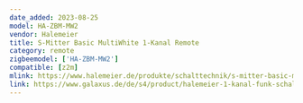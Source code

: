 ```yaml
---
date_added: 2023-08-25
model: HA-ZBM-MW2
vendor: Halemeier
title: S-Mitter Basic MultiWhite 1-Kanal Remote
category: remote
zigbeemodel: ['HA-ZBM-MW2']
compatible: [z2m]
mlink: https://www.halemeier.de/produkte/schalttechnik/s-mitter-basic-multiwhite-smart/s-mitter-basic-multiwhite-smart-fernbedienung/
link: https://www.galaxus.de/de/s4/product/halemeier-1-kanal-funk-schalterdimmer-s-mitter-basic-multiwhite-smart-lichtschalter-storenschalter-16306770
---
```

